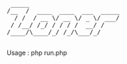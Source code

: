 <pre>
 _____                        
/__  /  ____  ____  ___  _____
  / /  / __ \/ __ \/ _ \/ ___/
 / /__/ /_/ / / / /  __/ /    
/____/\____/_/ /_/\___/_/     
                            </pre>
Usage : php run.php
